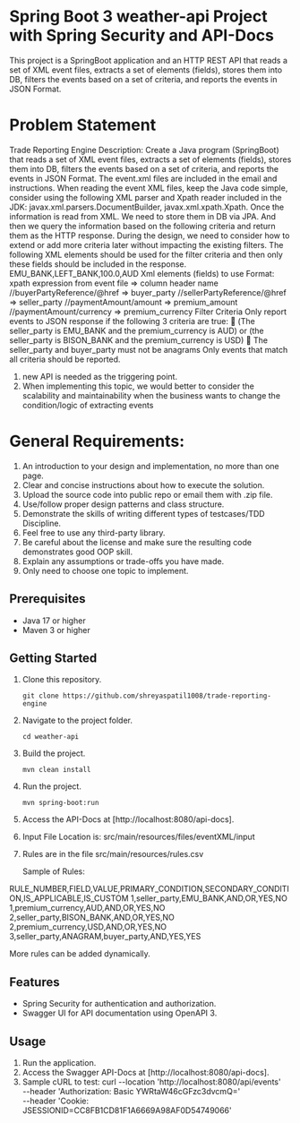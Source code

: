 # Spring Boot 3 weather-api Project with Spring Security and API-Docs

This project is a SpringBoot application and an HTTP REST API that reads a set of XML event files, extracts a set of
elements (fields), stores them into DB, filters the events based on a set of criteria, and
reports the events in JSON Format.

# Problem Statement
Trade Reporting Engine
Description:
Create a Java program (SpringBoot) that reads a set of XML event files, extracts a set of
elements (fields), stores them into DB, filters the events based on a set of criteria, and
reports the events in JSON Format.
The event.xml files are included in the email and instructions. When reading the event XML
files, keep the Java code simple, consider using the following XML parser and Xpath reader
included in the JDK: javax.xml.parsers.DocumentBuilder, javax.xml.xpath.Xpath. Once the
information is read from XML. We need to store them in DB via JPA. And then we query the
information based on the following criteria and return them as the HTTP response. During
the design, we need to consider how to extend or add more criteria later without impacting
the existing filters.
The following XML elements should be used for the filter criteria and then only these fields
should be included in the response.
EMU_BANK,LEFT_BANK,100.0,AUD
Xml elements (fields) to use Format: xpath expression from event file =&gt; column header
name
//buyerPartyReference/@href =&gt; buyer_party
//sellerPartyReference/@href =&gt; seller_party
//paymentAmount/amount =&gt; premium_amount
//paymentAmount/currency =&gt; premium_currency
Filter Criteria Only report events to JSON response if the following 3 criteria are true:
 (The seller_party is EMU_BANK and the premium_currency is AUD) or (the seller_party
is BISON_BANK and the premium_currency is USD)
 The seller_party and buyer_party must not be anagrams Only events that match all
criteria should be reported.

1. new API is needed as the triggering point.
2. When implementing this topic, we would better to consider the scalability and
   maintainability when the business wants to change the condition/logic of extracting events

# General Requirements:
1. An introduction to your design and implementation, no more than one page.
2. Clear and concise instructions about how to execute the solution.
3. Upload the source code into public repo or email them with .zip file.
4. Use/follow proper design patterns and class structure.
5. Demonstrate the skills of writing different types of testcases/TDD Discipline.
6. Feel free to use any third-party library.
7. Be careful about the license and make sure the resulting code demonstrates good
   OOP skill.
8. Explain any assumptions or trade-offs you have made.
9. Only need to choose one topic to implement.

## Prerequisites

- Java 17 or higher
- Maven 3 or higher

## Getting Started

1. Clone this repository.
   ```
   git clone https://github.com/shreyaspatil1008/trade-reporting-engine
   
   ```

2. Navigate to the project folder.
    ```
   cd weather-api
   ```

3. Build the project.
    ```
   mvn clean install
   ```

4. Run the project.
    ```
   mvn spring-boot:run
   ```

5. Access the API-Docs at [http://localhost:8080/api-docs].
6. Input File Location is: src/main/resources/files/eventXML/input
7. Rules are in the file src/main/resources/rules.csv

   Sample of Rules:

RULE_NUMBER,FIELD,VALUE,PRIMARY_CONDITION,SECONDARY_CONDITION,IS_APPLICABLE,IS_CUSTOM
1,seller_party,EMU_BANK,AND,OR,YES,NO
1,premium_currency,AUD,AND,OR,YES,NO
2,seller_party,BISON_BANK,AND,OR,YES,NO
2,premium_currency,USD,AND,OR,YES,NO
3,seller_party,ANAGRAM,buyer_party,AND,YES,YES


More rules can be added dynamically.
   
  

## Features

- Spring Security for authentication and authorization.
- Swagger UI for API documentation using OpenAPI 3.

## Usage

1. Run the application.
2. Access the Swagger API-Docs at [http://localhost:8080/api-docs].
3. Sample cURL to test:
   curl --location 'http://localhost:8080/api/events' \
   --header 'Authorization: Basic YWRtaW46cGFzc3dvcmQ=' \
   --header 'Cookie: JSESSIONID=CC8FB1CD81F1A6669A98AF0D54749066'
